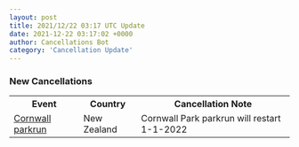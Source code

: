 ```yaml
---
layout: post
title: 2021/12/22 03:17 UTC Update
date: 2021-12-22 03:17:02 +0000
author: Cancellations Bot
category: 'Cancellation Update'
---
```


<h3>New Cancellations</h3>
<div class='hscrollable'>
<table style='width: 100%'>
    <tr>
        <th>Event</th>
        <th>Country</th>
        <th>Cancellation Note</th>
    </tr>
    <tr>
        <td><a href="https://www.parkrun.co.nz/cornwall">Cornwall parkrun</a></td>
        <td>New Zealand</td>
        <td>Cornwall Park parkrun will restart 1-1-2022</td>
    </tr>
</table>
</div>
